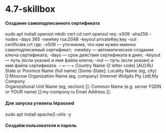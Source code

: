 # 4.7-skillbox


#### Создание самоподписанного сертификата

sudo apt install openssl
mkdir cert
cd cert
openssl req -x509 -sha256 -nodes -days 365 -newkey rsa:2048 -keyout privateKey.key -out certificate.crt
где:
-x509 — уточнение, что нам нужен именно самоподписанный сертификат;
-newkey — автоматическое создание ключа сертификата;
-days — срок действия сертификата в днях;
-keyout — путь (если указан) и имя файла ключа;
-out —  путь (если указан) и имя файла сертификата.
--+---+
Country Name (2 letter code) [AU]:RU
State or Province Name (full name) [Some-State]:
Locality Name (eg, city) []:Moscow
Organization Name (eg, company) [Internet Widgits Pty Ltd]:My Compony              
Organizational Unit Name (eg, section) []:
Common Name (e.g. server FQDN or YOUR name) []:my-compony.ru
Email Address []:

#### Для запуска утилиты htpasswd
sudo apt install apache2-utils -y

#### Создаём пользователя и пароль

